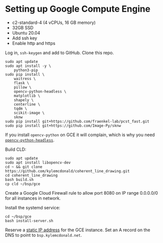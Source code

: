 # Setting up Google Compute Engine

* c2-standard-4 (4 vCPUs, 16 GB memory)
* 32GB SSD
* Ubuntu 20.04
* Add ssh key
* Enable http and https

Log in, `ssh-keygen` and add to GitHub. Clone this repo.

```console
sudo apt update
sudo apt install -y \
    python3-pip
sudo pip install \
    waitress \
    flask \
    pillow \
    opencv-python-headless \
    matplotlib \
    shapely \
    centerline \
    tqdm \
    scikit-image \
    sknw
sudo pip install git+https://github.com/fraenkel-lab/pcst_fast.git
sudo pip install git+https://github.com/Image-Py/sknw
```

If you install `opencv-python` on GCE it will complain, which is why you need [`opencv-python-headless`](https://stackoverflow.com/a/63978454/940196).

Build CLD:

```console
sudo apt update
sudo apt install libopencv-dev
cd ~ && git clone https://github.com/kylemcdonald/coherent_line_drawing.git
cd coherent_line_drawing
bash build.sh
cp cld ~/bsp/gce
```

Create a Google Cloud Firewall rule to allow port 8080 on IP range 0.0.0.0/0 for all instances in network.

Install the systemd service:

```
cd ~/bsp/gce
bash install-server.sh
```

Reserve a [static IP address](https://cloud.google.com/compute/docs/ip-addresses/reserve-static-external-ip-address) for the GCE instance. Set an A record on the DNS to point to `bsp.kylemcdonald.net`.